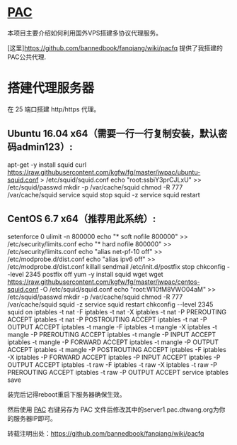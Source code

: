 [PAC](https://github.com/bannedbook/fanqiang/wiki/pacfq) 
=======
本项目主要介绍如何利用国外VPS搭建多协议代理服务。

[这里]https://github.com/bannedbook/fanqiang/wiki/pacfq 提供了我搭建的PAC公共代理.

搭建代理服务器
==============
在 25 端口搭建 http/https 代理。


Ubuntu 16.04 x64（需要一行一行复制安装，默认密码admin123）:
-------
apt-get -y install squid
curl https://raw.githubusercontent.com/kgfw/fg/master/jwpac/ubuntu-squid.conf > /etc/squid/squid.conf
echo "root:ssbiY3prCJLxU" >> /etc/squid/passwd
mkdir -p /var/cache/squid
chmod -R 777 /var/cache/squid
service squid stop
squid -z
service squid restart

CentOS 6.7 x64（推荐用此系统）:
-------
setenforce 0
ulimit -n 800000
echo "* soft nofile 800000" >> /etc/security/limits.conf
echo "* hard nofile 800000" >> /etc/security/limits.conf
echo "alias net-pf-10 off" >> /etc/modprobe.d/dist.conf
echo "alias ipv6 off" >> /etc/modprobe.d/dist.conf
killall sendmail
/etc/init.d/postfix stop
chkconfig --level 2345 postfix off
yum -y install squid wget
wget https://raw.githubusercontent.com/kgfw/fg/master/jwpac/centos-squid.conf -O /etc/squid/squid.conf
echo "root:W10fM8VWO04aM" >> /etc/squid/passwd
mkdir -p /var/cache/squid
chmod -R 777 /var/cache/squid
squid -z
service squid restart
chkconfig --level 2345 squid on
iptables -t nat -F
iptables -t nat -X
iptables -t nat -P PREROUTING ACCEPT
iptables -t nat -P POSTROUTING ACCEPT
iptables -t nat -P OUTPUT ACCEPT
iptables -t mangle -F
iptables -t mangle -X
iptables -t mangle -P PREROUTING ACCEPT
iptables -t mangle -P INPUT ACCEPT
iptables -t mangle -P FORWARD ACCEPT
iptables -t mangle -P OUTPUT ACCEPT
iptables -t mangle -P POSTROUTING ACCEPT
iptables -F
iptables -X
iptables -P FORWARD ACCEPT
iptables -P INPUT ACCEPT
iptables -P OUTPUT ACCEPT
iptables -t raw -F
iptables -t raw -X
iptables -t raw -P PREROUTING ACCEPT
iptables -t raw -P OUTPUT ACCEPT
service iptables save


装完后记得reboot重启下服务器确保生效。

然后使用 [PAC](https://raw.githubusercontent.com/kgfw/fg/master/jwpac/jw.pac) 右键另存为 PAC 文件后修改其中的server1.pac.dtwang.org为你的服务器IP即可。

转载注明出处：https://github.com/bannedbook/fanqiang/wiki/pacfq

